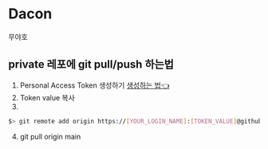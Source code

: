 # Dacon

무야호

## private 레포에 git pull/push 하는법
1. Personal Access Token 생성하기 [생성하는 법👈](https://calvinjmkim.tistory.com/19)
2. Token value 복사
3. 
```bash
$> git remote add origin https://[YOUR_LOGIN_NAME]:[TOKEN_VALUE]@github.com/pym7857/Dacon
```
4. git pull origin main 
